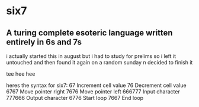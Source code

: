 # six7
## A turing complete esoteric language written entirely in 6s and 7s

i actually started this in august but i had to study for prelims so i left it untouched and then found it again on a random sunday n decided to finish it

tee hee hee

heres the syntax for six7:
67 Increment cell value
76 Decrement cell value
6767 Move pointer right
7676 Move pointer left
666777 Input character
777666 Output character
6776 Start loop
7667 End loop
